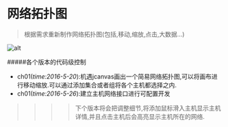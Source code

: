 # 网络拓扑图
>根据需求重新制作网络拓扑图(包括,移动,缩放,点击,大数据...)

![alt](http://a.hiphotos.baidu.com/baike/c0%3Dbaike80%2C5%2C5%2C80%2C26/sign=77ccbdbdd300baa1ae214fe92679d277/63d0f703918fa0ece00b145c249759ee3c6ddb97.jpg "感谢优秀的canvas")

#####各个版本的代码级控制
* ch01(*time:2016-5-20*):机遇jcanvas画出一个简易网络拓扑图,可以将画布进行移动缩放.可以通过添加集合或者组将各个主机都选择之内.
* ch01(*time:2016-5-26*):建立主机网络接口进行可配置开发

>>>>下个版本将会把调整细节,将添加鼠标滑入主机显示主机详情,并且点击主机后会高亮显示主机所在的网络.
